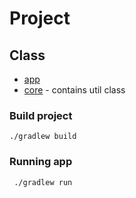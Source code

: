 # Project
## Class
- [app](/app)
- [core](/core) - contains util class
### Build project
```
./gradlew build
```
### Running app
```
 ./gradlew run  
```
